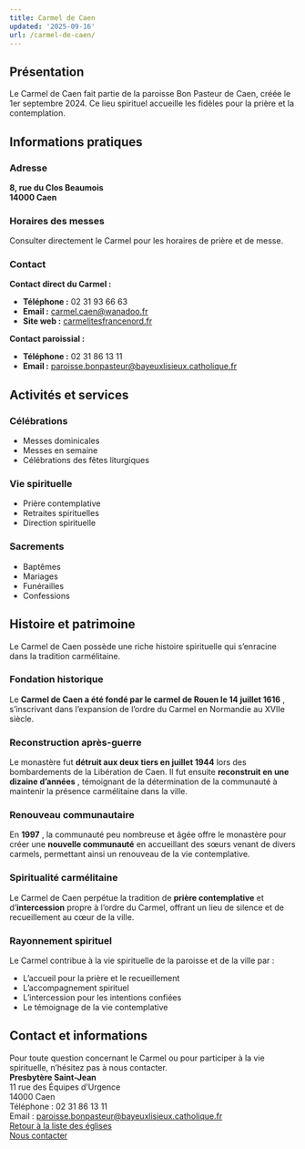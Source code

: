 ```yaml
---
title: Carmel de Caen
updated: '2025-09-16'
url: /carmel-de-caen/
---
```


## Présentation

Le Carmel de Caen fait partie de la paroisse Bon Pasteur de Caen, créée le 1er septembre 2024. Ce lieu spirituel accueille les fidèles pour la prière et la contemplation.

## Informations pratiques

### Adresse

**8, rue du Clos Beaumois**  
**14000 Caen**

### Horaires des messes

Consulter directement le Carmel pour les horaires de prière et de messe.

### Contact

**Contact direct du Carmel :**

  * **Téléphone :** 02 31 93 66 63
  * **Email :** carmel.caen@wanadoo.fr
  * **Site web :** [carmelitesfrancenord.fr](https://www.carmelitesfrancenord.fr/carmel-de-caen/)

**Contact paroissial :**

  * **Téléphone :** 02 31 86 13 11
  * **Email :** paroisse.bonpasteur@bayeuxlisieux.catholique.fr

## Activités et services

### Célébrations

  * Messes dominicales
  * Messes en semaine
  * Célébrations des fêtes liturgiques

### Vie spirituelle

  * Prière contemplative
  * Retraites spirituelles
  * Direction spirituelle

### Sacrements

  * Baptêmes
  * Mariages
  * Funérailles
  * Confessions

## Histoire et patrimoine

Le Carmel de Caen possède une riche histoire spirituelle qui s’enracine dans la tradition carmélitaine.

### Fondation historique

Le **Carmel de Caen a été fondé par le carmel de Rouen le 14 juillet 1616** , s’inscrivant dans l’expansion de l’ordre du Carmel en Normandie au XVIIe siècle.

### Reconstruction après-guerre

Le monastère fut **détruit aux deux tiers en juillet 1944** lors des bombardements de la Libération de Caen. Il fut ensuite **reconstruit en une dizaine d’années** , témoignant de la détermination de la communauté à maintenir la présence carmélitaine dans la ville.

### Renouveau communautaire

En **1997** , la communauté peu nombreuse et âgée offre le monastère pour créer une **nouvelle communauté** en accueillant des sœurs venant de divers carmels, permettant ainsi un renouveau de la vie contemplative.

### Spiritualité carmélitaine

Le Carmel de Caen perpétue la tradition de **prière contemplative** et d’**intercession** propre à l’ordre du Carmel, offrant un lieu de silence et de recueillement au cœur de la ville.

### Rayonnement spirituel

Le Carmel contribue à la vie spirituelle de la paroisse et de la ville par :

  * L’accueil pour la prière et le recueillement
  * L’accompagnement spirituel
  * L’intercession pour les intentions confiées
  * Le témoignage de la vie contemplative

## Contact et informations

Pour toute question concernant le Carmel ou pour participer à la vie spirituelle, n’hésitez pas à nous contacter.  
**Presbytère Saint-Jean**  
11 rue des Équipes d’Urgence  
14000 Caen  
Téléphone : 02 31 86 13 11  
Email : paroisse.bonpasteur@bayeuxlisieux.catholique.fr  
[Retour à la liste des églises](/Les-églises)  
[Nous contacter](/infos/contact)